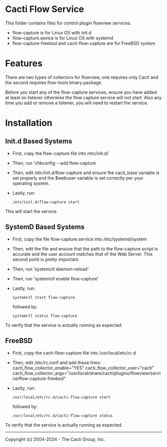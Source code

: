 # Cacti Flow Service

This folder contains files for control plugin flowview services:
- flow-capture is for Linux OS with init.d
- flow-capture.sevice is for Linux OS with systemd
- flow-capture-freebsd and cacti-flow-capture are for FreeBSD system

# Features

There are two types of collectors for flowview, one requires only Cacti and the
second requires flow-tools binary package.

Before you start any of the flow-capture services, ensure you have added at 
least on listener otherwise the flow capture service will not start.  Also
any time you add or remove a listener, you will need to restart the service.

# Installation

## Init.d Based Systems

* First, copy the flow-capture file into /etc/init.d/

* Then, run 'chkconfig --add flow-capture

* Then, edit /etc/init.d/flow-capture and ensure the cacti_base variable is set
  properly and the $webuser variable is set correctly per your operating system.

* Lastly, run:
  ```
  /etc/init.d/flow-capture start
  ```

This will start the service.

## SystemD Based Systems

* First, copy the file flow-capture.service into /etc/systemd/system

* Then, edit the file and ensure that the path to the flow-capture script is
  accurate and the user account matches that of the Web Server.  This second
  point is pretty important.

* Then, run 'systemctl daemon-reload'

* Then, run 'systemctl enable flow-capture'

* Lastly, run:
  ```
  systemctl start flow-capture
  ```

  followed by:
  ```
  systemctl status flow-capture
  ```

To verify that the service is actually running as expected.

## FreeBSD

* First, copy the cacti-flow-capture file into /usr/local/etc/rc.d

* Then, edit /etc/rc.conf and add these lines:
    cacti_flow_collector_enable="YES"
    cacti_flow_collector_user="cacti"
    cacti_flow_collector_args="/usr/local/share/cacti/plugins/flowview/service/flow-capture-freebsd"

* Lastly, run:
  ```
  /usr/local/etc/rc.d/cacti-flow-capture start
  ```

  followed by:
  ```
  /usr/local/etc/rc.d/cacti-flow-capture status
  ```

To verify that the service is actually running as expected.

-----------------------------------------------
Copyright (c) 2004-2024 - The Cacti Group, Inc.
